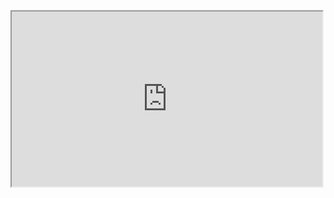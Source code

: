 <iframe src='http://player.vimeo.com/video/63416926' width='497' height='280' allowfullscreen></iframe>
